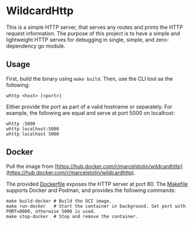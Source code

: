 # WildcardHttp

This is a simple HTTP server, that serves any routes and prints the HTTP request information.
The purpose of this project is to have a simple and lightweight HTTP serves for debugging in
single, simple, and zero-dependency go module.

## Usage

First, build the binary using `make build`.
Then, use the CLI tool as the following:

```
whttp <host> [<port>]
```

Either provide the port as part of a valid hostname or separately.
For example, the following are equal and serve at port 5000 on localhost:

```
whttp :5000
whttp localhost:5000
whttp localhost 5000
```

## Docker

Pull the image from [https://hub.docker.com/r/marcelstolin/wildcardhttp](https://hub.docker.com/r/marcelstolin/wildcardhttp).

The provided [Dockerfile](./Dockerfile) exposes the HTTP server at port 80.
The [Makefile](./Makefile) supports Docker and Podman, and provides the following commands:

```
make build-docker # Build the OCI image.
make run-docker   # Start the container in background. Set port with PORT=8000, otherwise 5000 is used.
make stop-docker  # Stop and remove the container.
```
